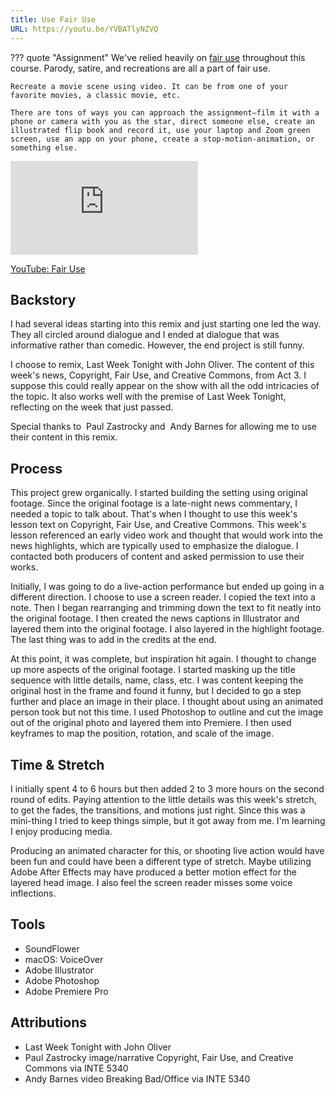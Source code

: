 ```yaml
---
title: Use Fair Use
URL: https://youtu.be/YVBATlyNZVQ
---
```


??? quote "Assignment"
    We've relied heavily on [fair use](https://fairuse.stanford.edu/overview/fair-use/what-is-fair-use/) throughout this course. Parody, satire, and recreations are all a part of fair use.

    Recreate a movie scene using video. It can be from one of your favorite movies, a classic movie, etc.

    There are tons of ways you can approach the assignment—film it with a phone or camera with you as the star, direct someone else, create an illustrated flip book and record it, use your laptop and Zoom green screen, use an app on your phone, create a stop-motion-animation, or something else.

<div class="aspect-ratio aspect-ratio--16-9">
  <iframe class="aspect-ratio--content" src="https://www.youtube-nocookie.com/embed/YVBATlyNZVQ" title="YouTube video " frameborder="0" allow="accelerometer; autoplay; clipboard-write; encrypted-media; gyroscope; picture-in-picture" allowfullscreen></iframe>
</div>

[YouTube: Fair Use](https://youtu.be/YVBATlyNZVQ)

## Backstory

I had several ideas starting into this remix and just starting one led the way. They all circled around dialogue and I ended at dialogue that was informative rather than comedic. However, the end project is still funny.

I choose to remix, Last Week Tonight with John Oliver. The content of this week's news, Copyright, Fair Use, and Creative Commons, from Act 3. I suppose this could really appear on the show with all the odd intricacies of the topic. It also works well with the premise of Last Week Tonight, reflecting on the week that just passed.

Special thanks to ﻿ Paul Zastrocky  and ﻿ Andy Barnes  for allowing me to use their content in this remix.

## Process

This project grew organically. I started building the setting using original footage. Since the original footage is a late-night news commentary, I needed a topic to talk about. That's when I thought to use this week's lesson text on Copyright, Fair Use, and Creative Commons. This week's lesson referenced an early video work and thought that would work into the news highlights, which are typically used to emphasize the dialogue. I contacted both producers of content and asked permission to use their works.

Initially, I was going to do a live-action performance but ended up going in a different direction. I choose to use a screen reader. I copied the text into a note. Then I began rearranging and trimming down the text to fit neatly into the original footage. I then created the news captions in Illustrator and layered them into the original footage. I also layered in the highlight footage. The last thing was to add in the credits at the end.

At this point, it was complete, but inspiration hit again. I thought to change up more aspects of the original footage. I started masking up the title sequence with little details, name, class, etc. I was content keeping the original host in the frame and found it funny, but I decided to go a step further and place an image in their place. I thought about using an animated person took but not this time. I used Photoshop to outline and cut the image out of the original photo and layered them into Premiere. I then used keyframes to map the position, rotation, and scale of the image.

## Time & Stretch

I initially spent 4 to 6 hours but then added 2 to 3 more hours on the second round of edits. Paying attention to the little details was this week's stretch, to get the fades, the transitions, and motions just right. Since this was a mini-thing I tried to keep things simple, but it got away from me. I'm learning I enjoy producing media.

Producing an animated character for this, or shooting live action would have been fun and could have been a different type of stretch. Maybe utilizing Adobe After Effects may have produced a better motion effect for the layered head image. I also feel the screen reader misses some voice inflections.

## Tools

- SoundFlower
- macOS: VoiceOver
- Adobe Illustrator
- Adobe Photoshop
- Adobe Premiere Pro

## Attributions

- Last Week Tonight with John Oliver
- Paul Zastrocky image/narrative Copyright, Fair Use, and Creative Commons via INTE 5340
- Andy Barnes video Breaking Bad/Office via INTE 5340

